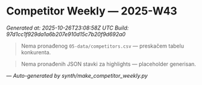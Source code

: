 # Competitor Weekly — 2025-W43

_Generated at: 2025-10-26T23:08:58Z UTC_
_Build: 97d1cc1f929da1a6b207e910d15c7b20f9d692a0_

> Nema pronađenog `05-data/competitors.csv` — preskačem tabelu konkurenta.

> Nema pronađenih JSON stavki za highlights — placeholder generisan.

—
_Auto-generated by synth/make_competitor_weekly.py_